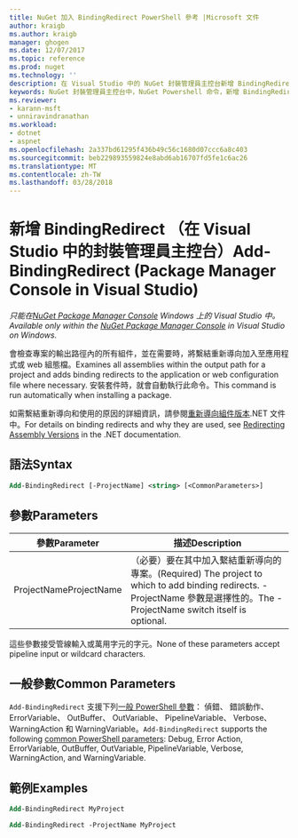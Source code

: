 ```yaml
---
title: NuGet 加入 BindingRedirect PowerShell 參考 |Microsoft 文件
author: kraigb
ms.author: kraigb
manager: ghogen
ms.date: 12/07/2017
ms.topic: reference
ms.prod: nuget
ms.technology: ''
description: 在 Visual Studio 中的 NuGet 封裝管理員主控台新增 BindingRedirect PowerShell 命令的參考。
keywords: NuGet 封裝管理員主控台中，NuGet Powershell 命令，新增 BindingRedirect NuGet Powershell 參考
ms.reviewer:
- karann-msft
- unniravindranathan
ms.workload:
- dotnet
- aspnet
ms.openlocfilehash: 2a337bd61295f436b49c56c1680d07ccc6a8c403
ms.sourcegitcommit: beb229893559824e8abd6ab16707fd5fe1c6ac26
ms.translationtype: MT
ms.contentlocale: zh-TW
ms.lasthandoff: 03/28/2018
---
```

# <a name="add-bindingredirect-package-manager-console-in-visual-studio"></a><span data-ttu-id="4f204-104">新增 BindingRedirect （在 Visual Studio 中的封裝管理員主控台）</span><span class="sxs-lookup"><span data-stu-id="4f204-104">Add-BindingRedirect (Package Manager Console in Visual Studio)</span></span>

<span data-ttu-id="4f204-105">*只能在[NuGet Package Manager Console](package-manager-console.md) Windows 上的 Visual Studio 中。*</span><span class="sxs-lookup"><span data-stu-id="4f204-105">*Available only within the [NuGet Package Manager Console](package-manager-console.md) in Visual Studio on Windows.*</span></span>

<span data-ttu-id="4f204-106">會檢查專案的輸出路徑內的所有組件，並在需要時，將繫結重新導向加入至應用程式或 web 組態檔。</span><span class="sxs-lookup"><span data-stu-id="4f204-106">Examines all assemblies within the output path for a project and adds binding redirects to the application or web configuration file where necessary.</span></span> <span data-ttu-id="4f204-107">安裝套件時，就會自動執行此命令。</span><span class="sxs-lookup"><span data-stu-id="4f204-107">This command is run automatically when installing a package.</span></span>

<span data-ttu-id="4f204-108">如需繫結重新導向和使用的原因的詳細資訊，請參閱[重新導向組件版本](/dotnet/framework/configure-apps/redirect-assembly-versions).NET 文件中。</span><span class="sxs-lookup"><span data-stu-id="4f204-108">For details on binding redirects and why they are used, see [Redirecting Assembly Versions](/dotnet/framework/configure-apps/redirect-assembly-versions) in the .NET documentation.</span></span>

## <a name="syntax"></a><span data-ttu-id="4f204-109">語法</span><span class="sxs-lookup"><span data-stu-id="4f204-109">Syntax</span></span>

```ps
Add-BindingRedirect [-ProjectName] <string> [<CommonParameters>]
```

## <a name="parameters"></a><span data-ttu-id="4f204-110">參數</span><span class="sxs-lookup"><span data-stu-id="4f204-110">Parameters</span></span>

| <span data-ttu-id="4f204-111">參數</span><span class="sxs-lookup"><span data-stu-id="4f204-111">Parameter</span></span> | <span data-ttu-id="4f204-112">描述</span><span class="sxs-lookup"><span data-stu-id="4f204-112">Description</span></span> |
| --- | --- |
| <span data-ttu-id="4f204-113">ProjectName</span><span class="sxs-lookup"><span data-stu-id="4f204-113">ProjectName</span></span> | <span data-ttu-id="4f204-114">（必要）要在其中加入繫結重新導向的專案。</span><span class="sxs-lookup"><span data-stu-id="4f204-114">(Required) The project to which to add binding redirects.</span></span> <span data-ttu-id="4f204-115">-ProjectName 參數是選擇性的。</span><span class="sxs-lookup"><span data-stu-id="4f204-115">The -ProjectName switch itself is optional.</span></span> |

<span data-ttu-id="4f204-116">這些參數接受管線輸入或萬用字元的字元。</span><span class="sxs-lookup"><span data-stu-id="4f204-116">None of these parameters accept pipeline input or wildcard characters.</span></span>

## <a name="common-parameters"></a><span data-ttu-id="4f204-117">一般參數</span><span class="sxs-lookup"><span data-stu-id="4f204-117">Common Parameters</span></span>

<span data-ttu-id="4f204-118">`Add-BindingRedirect` 支援下列[一般 PowerShell 參數](http://go.microsoft.com/fwlink/?LinkID=113216)： 偵錯、 錯誤動作、 ErrorVariable、 OutBuffer、 OutVariable、 PipelineVariable、 Verbose、 WarningAction 和 WarningVariable。</span><span class="sxs-lookup"><span data-stu-id="4f204-118">`Add-BindingRedirect` supports the following [common PowerShell parameters](http://go.microsoft.com/fwlink/?LinkID=113216): Debug, Error Action, ErrorVariable, OutBuffer, OutVariable, PipelineVariable, Verbose, WarningAction, and WarningVariable.</span></span>

## <a name="examples"></a><span data-ttu-id="4f204-119">範例</span><span class="sxs-lookup"><span data-stu-id="4f204-119">Examples</span></span>

```ps
Add-BindingRedirect MyProject

Add-BindingRedirect -ProjectName MyProject
```